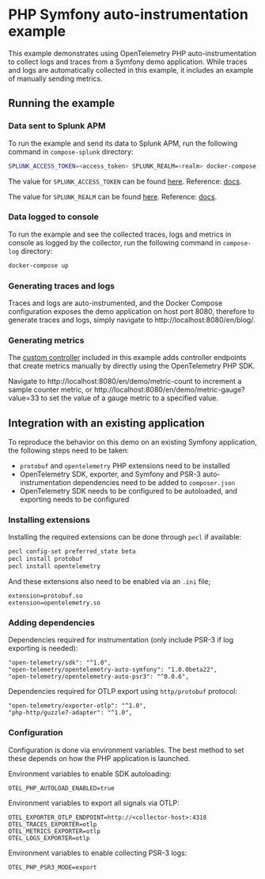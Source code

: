 # PHP Symfony auto-instrumentation example

This example demonstrates using OpenTelemetry PHP auto-instrumentation to collect logs and traces from a Symfony demo application. While traces and logs are automatically collected in this example, it includes an example of manually sending metrics.

## Running the example

### Data sent to Splunk APM

To run the example and send its data to Splunk APM, run the following command in `compose-splunk` directory:

```sh
SPLUNK_ACCESS_TOKEN=<access_token> SPLUNK_REALM=<realm> docker-compose up
```

The value for `SPLUNK_ACCESS_TOKEN` can be found
[here](https://app.signalfx.com/o11y/#/organization/current?selectedKeyValue=sf_section:accesstokens).
Reference: [docs](https://docs.splunk.com/Observability/admin/authentication-tokens/api-access-tokens.html#admin-api-access-tokens).

The value for `SPLUNK_REALM` can be found
[here](https://app.signalfx.com/o11y/#/myprofile).
Reference: [docs](https://docs.splunk.com/Observability/admin/allow-services.html).

### Data logged to console

To run the example and see the collected traces, logs and metrics in console as logged by the collector, run the following command in `compose-log` directory:

```sh
docker-compose up
```

### Generating traces and logs

Traces and logs are auto-instrumented, and the Docker Compose configuration exposes the demo application on host port 8080, therefore to generate traces and logs, simply navigate to http://localhost:8080/en/blog/.

### Generating metrics

The [custom controller](./image-php/files/DemoController.php) included in this example adds controller endpoints that create metrics manually by directly using the OpenTelemetry PHP SDK.

Navigate to http://localhost:8080/en/demo/metric-count to increment a sample counter metric, or http://localhost:8080/en/demo/metric-gauge?value=33 to set the value of a gauge metric to a specified value.

## Integration with an existing application

To reproduce the behavior on this demo on an existing Symfony application, the following steps need to be taken:
- `protobuf` and `opentelemetry` PHP extensions need to be installed
- OpenTelemetry SDK, exporter, and Symfony and PSR-3 auto-instrumentation dependencies need to be added to `composer.json`
- OpenTelemetry SDK needs to be configured to be autoloaded, and exporting needs to be configured

### Installing extensions

Installing the required extensions can be done through `pecl` if available:
```sh
pecl config-set preferred_state beta
pecl install protobuf
pecl install opentelemetry
```

And these extensions also need to be enabled via an `.ini` file;
```
extension=protobuf.so
extension=opentelemetry.so
```

### Adding dependencies

Dependencies required for instrumentation (only include PSR-3 if log exporting is needed):

```
"open-telemetry/sdk": "^1.0",
"open-telemetry/opentelemetry-auto-symfony": "1.0.0beta22",
"open-telemetry/opentelemetry-auto-psr3": "^0.0.6",
```

Dependencies required for OTLP export using `http/protobuf` protocol:

```
"open-telemetry/exporter-otlp": "^1.0",
"php-http/guzzle7-adapter": "^1.0",
```

### Configuration

Configuration is done via environment variables. The best method to set these depends on how the PHP application is launched.

Environment variables to enable SDK autoloading:
```
OTEL_PHP_AUTOLOAD_ENABLED=true
```

Environment variables to export all signals via OTLP:
```
OTEL_EXPORTER_OTLP_ENDPOINT=http://<collector-host>:4318
OTEL_TRACES_EXPORTER=otlp
OTEL_METRICS_EXPORTER=otlp
OTEL_LOGS_EXPORTER=otlp
```

Environment variables to enable collecting PSR-3 logs:
```
OTEL_PHP_PSR3_MODE=export
```
